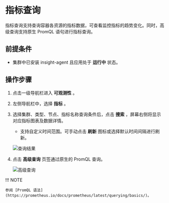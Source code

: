 # 指标查询

指标查询支持查询容器各资源的指标数据，可查看监控指标的趋势变化。同时，高级查询支持原生 PromQL 语句进行指标查询。

## 前提条件

- 集群中已安装 insight-agent 且应用处于 __运行中__ 状态。

## 操作步骤

1. 点击一级导航栏进入 __可观测性__ 。

2. 左侧导航栏中，选择 __指标__ 。

3. 选择集群、类型、节点、指标名称查询条件后，点击 __搜索__ ，屏幕右侧将显示对应指标图表及数据详情。

   - 支持自定义时间范围。可手动点击 __刷新__ 图标或选择默认时间间隔进行刷新。

    ![查询结果](https://docs.daocloud.io/daocloud-docs-images/docs/zh/docs/insight/images/metrics00.png)

4. 点击 __高级查询__ 页签通过原生的 PromQL 查询。

    ![高级查询](https://docs.daocloud.io/daocloud-docs-images/docs/zh/docs/insight/images/metics01.png)

!!! NOTE

    参阅 [PromQL 语法](https://prometheus.io/docs/prometheus/latest/querying/basics/)。
